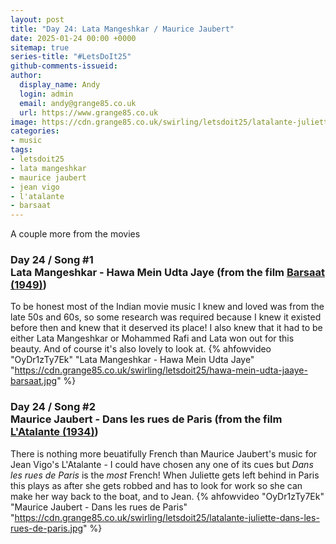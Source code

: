 ```yaml
---
layout: post
title: "Day 24: Lata Mangeshkar / Maurice Jaubert"
date: 2025-01-24 00:00 +0000
sitemap: true
series-title: "#LetsDoIt25"
github-comments-issueid:
author:
  display_name: Andy
  login: admin
  email: andy@grange85.co.uk
  url: https://www.grange85.co.uk
image: https://cdn.grange85.co.uk/swirling/letsdoit25/latalante-juliette-dans-les-rues-de-paris.jpg
categories:
- music
tags:
- letsdoit25
- lata mangeshkar
- maurice jaubert
- jean vigo
- l'atalante
- barsaat
---
```

A couple more from the movies


### Day 24 / Song #1<br/>Lata Mangeshkar - Hawa Mein Udta Jaye (from the film [Barsaat (1949)](https://en.wikipedia.org/wiki/Barsaat_(1949_film)))
To be honest most of the Indian movie music I knew and loved was from the late 50s and 60s, so some research was required because I knew it existed before then and knew that it deserved its place! I also knew that it had to be either Lata Mangeshkar or Mohammed Rafi and Lata won out for this beauty. And of course it's also lovely to look at.
{% ahfowvideo "OyDr1zTy7Ek" "Lata Mangeshkar - Hawa Mein Udta Jaye" "https://cdn.grange85.co.uk/swirling/letsdoit25/hawa-mein-udta-jaaye-barsaat.jpg" %}


### Day 24 / Song #2<br/>Maurice Jaubert - Dans les rues de Paris (from the film [L'Atalante (1934)](https://en.wikipedia.org/wiki/L%27Atalante))
There is nothing more beuatifully French than Maurice Jaubert's music for Jean Vigo's L'Atalante - I could have chosen any one of its cues but _Dans les rues de Paris_ is the _most_ French! When Juliette gets left behind in Paris this plays as after she gets robbed and has to look for work so she can make her way back to the boat, and to Jean.
{% ahfowvideo "OyDr1zTy7Ek" "Maurice Jaubert - Dans les rues de Paris" "https://cdn.grange85.co.uk/swirling/letsdoit25/latalante-juliette-dans-les-rues-de-paris.jpg" %}



